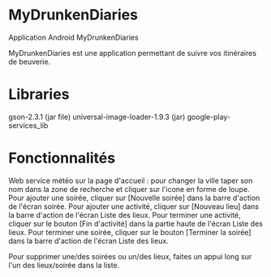 MyDrunkenDiaries
================

Application Android MyDrunkenDiaries

MyDrunkenDiaries est une application permettant de suivre vos itinéraires de
beuverie.

Libraries
================
gson-2.3.1 (jar file)
universal-image-loader-1.9.3 (jar)
google-play-services_lib

Fonctionnalités
================

Web service météo sur la page d'accueil : pour changer la ville taper son nom dans la zone de recherche
et cliquer sur l'icone en forme de loupe.
Pour ajouter une soirée, cliquer sur [Nouvelle soirée] dans la barre d'action de l'écran soirée.
Pour ajouter une activité, cliquer sur [Nouveau lieu] dans la barre d'action de l'écran Liste des lieux.
Pour terminer une activité, cliquer sur le bouton [Fin d'activité] dans la partie haute de l'écran Liste des lieux.
Pour terminer une soirée, cliquer sur le bouton [Terminer la soirée] dans la barre d'action de l'écran Liste des lieux.

Pour supprimer une/des soirées ou un/des lieux, faites un appui long sur l'un des lieux/soirée dans la liste.
